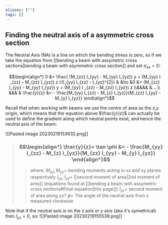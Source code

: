 ```yaml
---
aliases: [""]
tags: []
---
```


## Finding the neutral axis of a asymmetric cross section

The Neutral Axis (NA) is a line on which the bending stress is zero, so if we take the equation from [[bending a beam with assymetric cross sections|bending a beam with asymmetric cross section]] and set $\sigma_{xx}=0$:

$$\begin{align*}
0  &= \frac{ (M_{zz} I_{yy} - M_{yy} I_{yz}) y  + (M_{yy} I _{zz} - M_{zz} I_{yz}) z }{I_{yy} I_{zz} - I_{yz}^{2}} & &\to &0 &=  (M_{zz} I_{yy} - M_{yy} I_{yz}) y  + (M_{yy} I _{zz} - M_{zz} I_{yz}) z \\&&&& &....\\
&&& & \frac{y}{z} &= - \frac{M_{yy} I_{zz} - M_{z} I_{yz}}{M_{zz} I_{yy} - M_{y} I_{yz}}
\end{align*}$$

Recall that when working with beams we use the centre of area as the z,y origin, which means that the equation above $\frac{y}{z}$ can actually be used to define the gradient along which neutral points exist, and hence the neutral axis of the beam:

![[Pasted image 20230219153632.png]]

> ### $$\begin{align*}  \frac{y}{z}= \tan \phi &= - \frac{M_{yy} I_{zz} - M_{z} I_{yz}}{M_{zz} I_{yy} - M_{y} I_{yz}}  \end{align*}$$
>> where:
>> $M_{zz},M_{yy}=$ bending moments acting in xz and xy planes respectively
>> $I_{yy}, I_{zz}=$ [[second moment of area|2nd moment of area]] (equations found at [[bending a beam with assymetric cross sections#Final equation|this page]])
>> $I_{yz}=$ second moment of area along yz? 
>> $\phi=$ The angle of the neutral axis from z measured clockwise

Note that if the neutral axis is on the z axis or y axis (aka it's symettrical) then $I_{yz}=0$, so:
![[Pasted image 20230219155538.png]]




